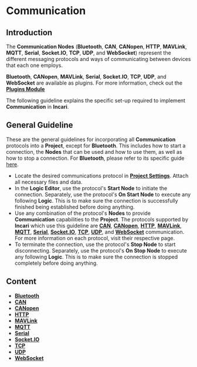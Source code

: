 # Communication

## Introduction

The **Communication Nodes** \(**Bluetooth**, **CAN**, **CANopen**, **HTTP**, **MAVLink**, **MQTT**, **Serial**, **Socket.IO**, **TCP**, **UDP**, and **WebSocket**\) represent the different messaging protocols and ways of communicating between devices that each one employs. 

**Bluetooth**, **CANopen**, **MAVLink**, **Serial**, **Socket.IO**, **TCP**, **UDP**, and **WebSocket** are available as plugins. For more information, check out the [**Plugins Module**](../../modules/plugins/README.md)

The following guideline explains the specific set-up required to implement **Communication** in **Incari**.

## General Guideline

These are the general guidelines for incorporating all **Communication** protocols into a **Project**, except for **Bluetooth**. This includes how to start a connection, the **Nodes** that can be used and how to use them, as well as how to stop a connection. For **Bluetooth**, please refer to its specific guide [here](bluetooth/README.md).

* Locate the desired communications protocol in [**Project Settings**](../../modules/project-settings/README.md). Attach all necessary files and data.
* In the **Logic Editor**, use the protocol's **Start Node** to initiate the connection. Separately, use the protocol's **On Start Node** to execute any following **Logic**. This is to make sure the connection is successfully finished being established before doing anything.
* Use any combination of the protocol's **Nodes** to provide **Communication** capabilities to the **Project**. The protocols supported by **Incari** which use this guideline are [**CAN**](can/README.md), [**CANopen**](canopen/README.md), [**HTTP**](http/README.md), [**MAVLink**](mavlink/README.md), [**MQTT**](mqtt/README.md), [**Serial**](serial/README.md), [**Socket.IO**](socketio/README.md), [**TCP**](tcp/README.md), [**UDP**](udp/README.md), and [**WebSocket**](websocket/README.md) communication. For more information on each protocol, visit their respective page.
* To terminate the connection, use the protocol's **Stop Node** to start disconnecting. Separately, use the protocol's **On Stop Node** to execute any following **Logic**. This is to make sure the connection is stopped completely before doing anything. 

## Content

* [**Bluetooth**](bluetooth/)
* [**CAN**](can/)
* [**CANopen**](canopen/)
* [**HTTP**](http/)
* [**MAVLink**](mavlink/)
* [**MQTT**](mqtt/)
* [**Serial**](serial/) 
* [**Socket.IO**](socketio/)
* [**TCP**](tcp/)
* [**UDP**](udp/)
* [**WebSocket**](websocket/)

